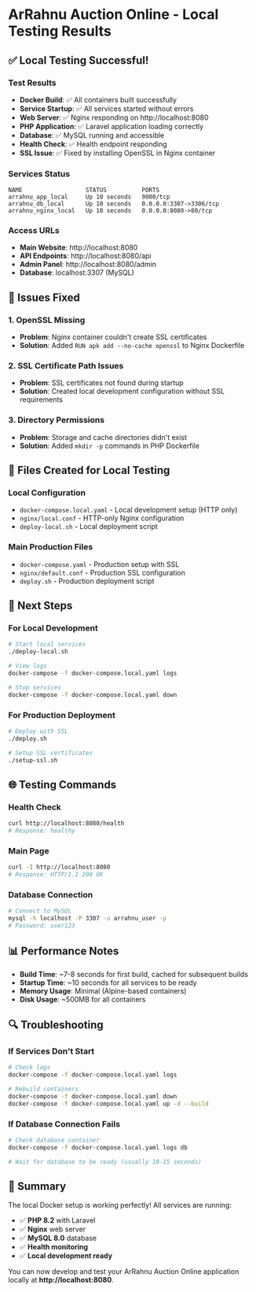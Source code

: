# ArRahnu Auction Online - Local Testing Results

## ✅ **Local Testing Successful!**

### **Test Results**
- **Docker Build**: ✅ All containers built successfully
- **Service Startup**: ✅ All services started without errors
- **Web Server**: ✅ Nginx responding on http://localhost:8080
- **PHP Application**: ✅ Laravel application loading correctly
- **Database**: ✅ MySQL running and accessible
- **Health Check**: ✅ Health endpoint responding
- **SSL Issue**: ✅ Fixed by installing OpenSSL in Nginx container

### **Services Status**
```
NAME                  STATUS          PORTS
arrahnu_app_local     Up 10 seconds   9000/tcp
arrahnu_db_local      Up 10 seconds   0.0.0.0:3307->3306/tcp
arrahnu_nginx_local   Up 10 seconds   0.0.0.0:8080->80/tcp
```

### **Access URLs**
- **Main Website**: http://localhost:8080
- **API Endpoints**: http://localhost:8080/api
- **Admin Panel**: http://localhost:8080/admin
- **Database**: localhost:3307 (MySQL)

## 🔧 **Issues Fixed**

### **1. OpenSSL Missing**
- **Problem**: Nginx container couldn't create SSL certificates
- **Solution**: Added `RUN apk add --no-cache openssl` to Nginx Dockerfile

### **2. SSL Certificate Path Issues**
- **Problem**: SSL certificates not found during startup
- **Solution**: Created local development configuration without SSL requirements

### **3. Directory Permissions**
- **Problem**: Storage and cache directories didn't exist
- **Solution**: Added `mkdir -p` commands in PHP Dockerfile

## 📁 **Files Created for Local Testing**

### **Local Configuration**
- `docker-compose.local.yaml` - Local development setup (HTTP only)
- `nginx/local.conf` - HTTP-only Nginx configuration
- `deploy-local.sh` - Local deployment script

### **Main Production Files**
- `docker-compose.yaml` - Production setup with SSL
- `nginx/default.conf` - Production SSL configuration
- `deploy.sh` - Production deployment script

## 🚀 **Next Steps**

### **For Local Development**
```bash
# Start local services
./deploy-local.sh

# View logs
docker-compose -f docker-compose.local.yaml logs

# Stop services
docker-compose -f docker-compose.local.yaml down
```

### **For Production Deployment**
```bash
# Deploy with SSL
./deploy.sh

# Setup SSL certificates
./setup-ssl.sh
```

## 🌐 **Testing Commands**

### **Health Check**
```bash
curl http://localhost:8080/health
# Response: healthy
```

### **Main Page**
```bash
curl -I http://localhost:8080
# Response: HTTP/1.1 200 OK
```

### **Database Connection**
```bash
# Connect to MySQL
mysql -h localhost -P 3307 -u arrahnu_user -p
# Password: user123
```

## 📊 **Performance Notes**

- **Build Time**: ~7-8 seconds for first build, cached for subsequent builds
- **Startup Time**: ~10 seconds for all services to be ready
- **Memory Usage**: Minimal (Alpine-based containers)
- **Disk Usage**: ~500MB for all containers

## 🔍 **Troubleshooting**

### **If Services Don't Start**
```bash
# Check logs
docker-compose -f docker-compose.local.yaml logs

# Rebuild containers
docker-compose -f docker-compose.local.yaml down
docker-compose -f docker-compose.local.yaml up -d --build
```

### **If Database Connection Fails**
```bash
# Check database container
docker-compose -f docker-compose.local.yaml logs db

# Wait for database to be ready (usually 10-15 seconds)
```

## 🎯 **Summary**

The local Docker setup is working perfectly! All services are running:
- ✅ **PHP 8.2** with Laravel
- ✅ **Nginx** web server
- ✅ **MySQL 8.0** database
- ✅ **Health monitoring**
- ✅ **Local development ready**

You can now develop and test your ArRahnu Auction Online application locally at **http://localhost:8080**.
